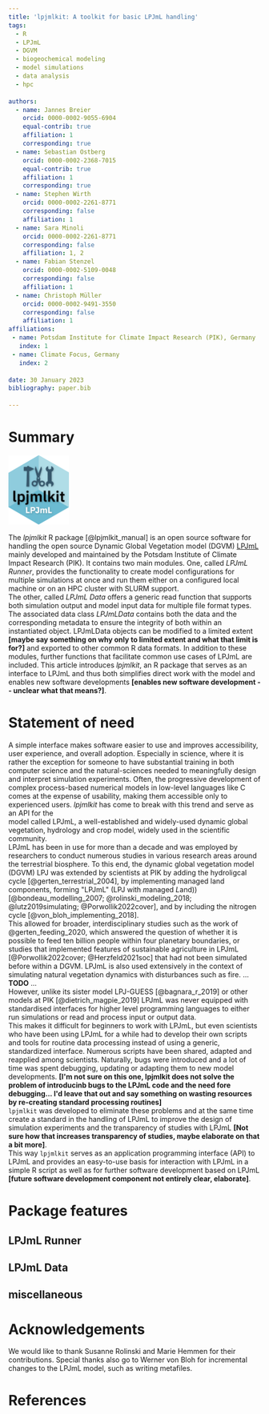 ```yaml
---
title: 'lpjmlkit: A toolkit for basic LPJmL handling'
tags:
  - R
  - LPJmL
  - DGVM
  - biogeochemical modeling
  - model simulations
  - data analysis
  - hpc

authors:
  - name: Jannes Breier
    orcid: 0000-0002-9055-6904
    equal-contrib: true
    affiliation: 1
    corresponding: true
  - name: Sebastian Ostberg
    orcid: 0000-0002-2368-7015
    equal-contrib: true
    affiliation: 1
    corresponding: true
  - name: Stephen Wirth
    orcid: 0000-0002-2261-8771
    corresponding: false
    affiliation: 1
  - name: Sara Minoli
    orcid: 0000-0002-2261-8771
    corresponding: false
    affiliation: 1, 2
  - name: Fabian Stenzel
    orcid: 0000-0002-5109-0048
    corresponding: false
    affiliation: 1
  - name: Christoph Müller
    orcid: 0000-0002-9491-3550
    corresponding: false
    affiliation: 1
affiliations:
 - name: Potsdam Institute for Climate Impact Research (PIK), Germany
   index: 1
 - name: Climate Focus, Germany
   index: 2

date: 30 January 2023
bibliography: paper.bib

---
```


# Summary

<img src="inst/img/logo.png" alt="drawing" style="width:24%;"/>

[//]: # (![]\(inst/img/logo.png\){width=24% align=left} -> use for final publication)

The *lpjmlkit* R package [@lpjmlkit_manual] is an open source software for
handling the open source Dynamic Global Vegetation model (DGVM)
[LPJmL](https://github.com/PIK-LPJmL/LPJmL) mainly developed and maintained
by the Potsdam Institute of Climate Impact Research (PIK).
It contains two main modules. One, called *LPJmL Runner*, provides the
functionality to create model configurations for
multiple simulations at once and run them either on a configured local machine
or on an HPC cluster with SLURM support.\
The other, called *LPJmL Data* offers a generic read function that supports both
simulation output and model input data for multiple file format types. The associated data
class *LPJmLData* contains both the data and the corresponding metadata to ensure
the integrity of both within an instantiated object. LPJmLData objects can be
modified to a limited extent **[maybe say something on why only to limited extent and what that limit is for?]** 
and exported to other common R data formats.
In addition to these modules, further functions that facilitate 
common use cases of LPJmL are included. This article introduces *lpjmlkit*,
an R package that serves as an interface to LPJmL and thus both simplifies
direct work with the model and enables new software developments **[enables new software development -- unclear what that means?]**.


# Statement of need

A simple interface makes software easier to use and improves accessibility,
user experience, and overall adoption. Especially in science, where it is rather
the exception for someone to have substantial training in both computer science and the
natural-sciences needed to meaningfully design and interpret simulation experiments. 
Often, the progressive development of complex process-based
numerical models in low-level languages like C comes at the expense of
usability, making them accessible only to experienced users.
*lpjmlkit* has come to break with this trend and serve as an API for the  
model called LPJmL, a well-established and widely-used dynamic global vegetation, hydrology and crop model, 
widely used in the scientific community.\
LPJmL has been in use for more than a decade and was employed by researchers
to conduct numerous studies in various research areas around the
terrestrial biosphere. To this end, the dynamic global vegetation model (DGVM) LPJ was extended by
scientists at PIK by adding the hydroligcal cycle [@gerten_terrestrial_2004],
by implementing managed land components, forming "LPJmL" (LPJ with *m*anaged *L*and))
[@bondeau_modelling_2007; @rolinski_modeling_2018; @lutz2019simulating; @Porwollik2022cover],
and by including the nitrogen cycle [@von_bloh_implementing_2018].\
This allowed for broader, interdisciplinary studies such as the work of
@gerten_feeding_2020, which answered the question of whether it is possible to
feed ten billion people within four planetary boundaries, or studies that
implemented features of sustainable agriculture in LPJmL [@Porwollik2022cover; @Herzfeld2021soc] 
that had not been simulated before within a DGVM. LPJmL is also used extensively in the context of
simulating natural vegetation dynamics with disturbances such as fire. ...
**TODO** ...\
However, unlike its sister model LPJ-GUESS [@bagnara_r_2019] or other
models at PIK [@dietrich_magpie_2019] LPJmL was never equipped with standardised
interfaces for higher level programming languages to either run simulations or
read and process input or output data.\
This makes it difficult for beginners to work with LPJmL, but even scientists
who have been using LPJmL for a while had to develop their own scripts and tools
for routine data processing instead of using a generic, standardized interface.
Numerous scripts have been shared, adapted
and reapplied among scientists. Naturally, bugs were introduced and a lot of time was spent
debugging, updating or adapting them to new model developments. **[I'm not sure on this one, lpjmlkit does not solve the problem of introducinb bugs to the LPJmL code and the need fore debugging... I'd leave that out and say something on wasting resources by re-creating standard processing routines]**\
`lpjmlkit` was developed to eliminate these problems and at the same time create
a standard in the handling of LPJmL to improve the design of simulation experiments
and the transparency of studies with LPJmL **[Not sure how that increases transparency of studies, maybe elaborate on that a bit more]**.\
This way `lpjmlkit` serves as an application programming interface (API) to 
LPJmL and provides an easy-to-use basis for interaction with LPJmL in a simple
R script as well as for further software development based on LPJmL **[future software development component not entirely clear, elaborate]**.

# Package features


## LPJmL Runner


## LPJmL Data


## miscellaneous


# Acknowledgements

We would like to thank Susanne Rolinski and Marie Hemmen for their
contributions. Special thanks also go to Werner von Bloh for incremental changes
to the LPJmL model, such as writing metafiles.

# References
